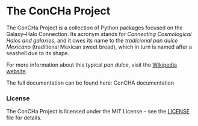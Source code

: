 # The ConCHa Project

The ConCHa Project is a collection of Python packages focused on the Galaxy–Halo Connection. Its acronym stands for _Connecting Cosmological Halos and galaxies_, and it owes its name to the _tradicional pan dulce Mexicano_ (traditional Mexican sweet bread), which in turn is named after a seashell due to its shape.

For more information about this typical _pan dulce_, visit the [Wikipedia website](https://en.wikipedia.org/wiki/Concha).

The full documentation can be found here: ConCHA documentation


### License
The ConCHa Project is licensed under the MIT License – see the [LICENSE](./LICENSE) file for details.
